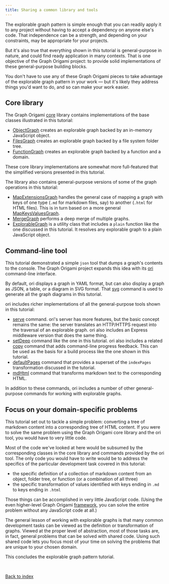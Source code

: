 ```yaml
---
title: Sharing a common library and tools
---
```


The explorable graph pattern is simple enough that you can readily apply it to any project without having to accept a dependency on anyone else's code. That independence can be a strength, and depending on your constraints, may be appropriate for your projects.

But it's also true that everything shown in this tutorial is general-purpose in nature, and could find ready application in many contexts. That is one objective of the Graph Origami project: to provide solid implementations of these general-purpose building blocks.

You don't have to use any of these Graph Origami pieces to take advantage of the explorable graph pattern in your work — but it's likely they address things you'd want to do, and so can make your work easier.

## Core library

The Graph Origami [core](/core) library contains implementations of the base classes illustrated in this tutorial:

- [ObjectGraph](/core/ObjectGraph) creates an explorable graph backed by an in-memory JavaScript object.
- [FilesGraph](/core/FilesGraph) creates an explorable graph backed by a file system folder tree.
- [FunctionGraph](/core/FunctionGraph) creates an explorable graph backed by a function and a domain.

These core library implementations are somewhat more full-featured that the simplified versions presented in this tutorial.

The library also contains general-purpose versions of some of the graph operations in this tutorial:

- [MapExtensionsGraph](/core/MapExtensionsGraph) handles the general case of mapping a graph with keys of one type (`.md` for markdown files, say) to another (`.html` for HTML files). This is in turn based on a more general [MapKeysValuesGraph](/core/MapKeysValuesGraph).
- [MergeGraph](/core/MergeGraph) performs a deep merge of multiple graphs.
- [ExplorableGraph](/core/ExplorableGraph) is a utility class that includes a `plain` function like the one discussed in this tutorial. It resolves any explorable graph to a plain JavaScript object.

## Command-line tool

This tutorial demonstrated a simple `json` tool that dumps a graph's contents to the console. The Graph Origami project expands this idea with its [ori](/cli) command-line interface.

By default, ori displays a graph in YAML format, but can also display a graph as JSON, a table, or a diagram in SVG format. That [svg](/cli/builtins.html#svg) command is used to generate all the graph diagrams in this tutorial.

ori includes richer implementations of all the general-purpose tools shown in this tutorial:

- [serve](/cli/builtins.html#serve) command. ori's server has more features, but the basic concept remains the same: the server translates an HTTP/HTTPS request into the traversal of an explorable graph. ori also includes an Express middleware version that does the same thing.
- [setDeep](/cli/builtins.html#setDeep) command like the one in this tutorial. ori also includes a related [copy](/cli/builtins.html#copy) command that adds command-line progress feedback. This can be used as the basis for a build process like the one shown in this tutorial.
- [defaultPages](/cli/builtins.html#defaultPages) command that provides a superset of the `indexPages` transformation discussed in the tutorial.
- [mdHtml](/cli/builtins.html#mdHtml) command that transforms markdown text to the corresponding HTML.

In addition to these commands, ori includes a number of other general-purpose commands for working with explorable graphs.

## Focus on your domain-specific problems

This tutorial set out to tackle a simple problem: converting a tree of markdown content into a corresponding tree of HTML content. If you were to solve the same problem using the Graph Origami core library and the ori tool, you would have to very little code.

Most of the code we've looked at here would be subsumed by the corresponding classes in the core library and commands provided by the ori tool. The only code you would have to write would be to address the specifics of the particular development task covered in this tutorial:

- the specific definition of a collection of markdown content from an object, folder tree, or function (or a combination of all three)
- the specific transformation of values identified with keys ending in `.md` to keys ending in `.html`

Those things can be accomplished in very little JavaScript code. (Using the even higher-level Graph Origami [framework](/framework), you can solve the entire problem without any JavaScript code at all.)

The general lesson of working with explorable graphs is that many common development tasks can be viewed as the definition or transformation of graphs. Viewed at the proper level of abstraction, most of those tasks are, in fact, general problems that can be solved with shared code. Using such shared code lets you focus most of your time on solving the problems that are unique to your chosen domain.

This concludes the explorable graph pattern tutorial.

&nbsp;

[Back to index](/pattern)
